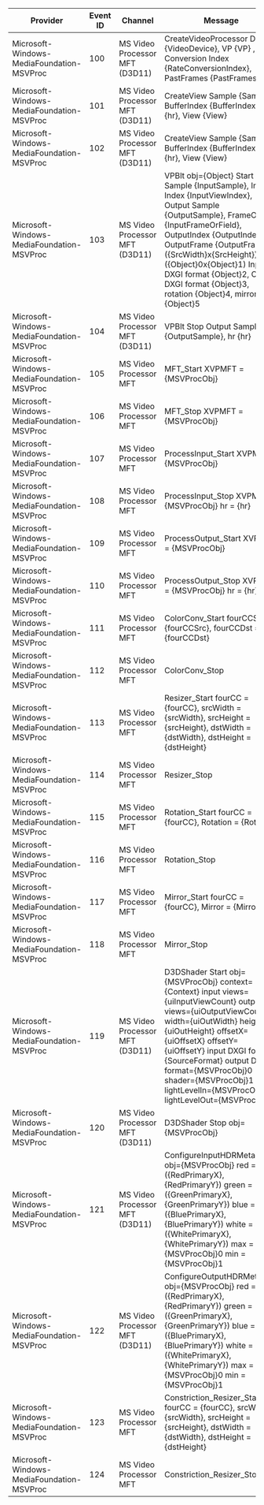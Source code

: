 Provider                                   |  Event ID  |  Channel                         |  Message
-------------------------------------------|------------|----------------------------------|------------------------------------------------------------------------------------------------------------------------------------------------------------------------------------------------------------------------------------------------------------------------------------------------------------------------------------------------------------
Microsoft-Windows-MediaFoundation-MSVProc  |  100       |  MS Video Processor MFT (D3D11)  |  CreateVideoProcessor Device {VideoDevice}, VP {VP} , Rate Conversion Index {RateConversionIndex}, PastFrames {PastFrames}
Microsoft-Windows-MediaFoundation-MSVProc  |  101       |  MS Video Processor MFT (D3D11)  |  CreateView Sample {Sample}, BufferIndex {BufferIndex}, hr {hr}, View {View}
Microsoft-Windows-MediaFoundation-MSVProc  |  102       |  MS Video Processor MFT (D3D11)  |  CreateView Sample {Sample}, BufferIndex {BufferIndex}, hr {hr}, View {View}
Microsoft-Windows-MediaFoundation-MSVProc  |  103       |  MS Video Processor MFT (D3D11)  |  VPBlt obj={Object} Start Input Sample {InputSample}, Input Index {InputViewIndex}, Output Sample {OutputSample}, FrameOrField {InputFrameOrField}, OutputIndex {OutputIndex}, OutputFrame {OutputFrame}, ({SrcWidth}x{SrcHeight})..({Object}0x{Object}1) Input DXGI format {Object}2, Output DXGI format {Object}3, rotation {Object}4, mirrored {Object}5
Microsoft-Windows-MediaFoundation-MSVProc  |  104       |  MS Video Processor MFT (D3D11)  |  VPBlt Stop Output Sample {OutputSample}, hr {hr}
Microsoft-Windows-MediaFoundation-MSVProc  |  105       |  MS Video Processor MFT          |  MFT_Start XVPMFT = {MSVProcObj}
Microsoft-Windows-MediaFoundation-MSVProc  |  106       |  MS Video Processor MFT          |  MFT_Stop XVPMFT = {MSVProcObj}
Microsoft-Windows-MediaFoundation-MSVProc  |  107       |  MS Video Processor MFT          |  ProcessInput_Start XVPMFT = {MSVProcObj}
Microsoft-Windows-MediaFoundation-MSVProc  |  108       |  MS Video Processor MFT          |  ProcessInput_Stop  XVPMFT = {MSVProcObj} hr = {hr}
Microsoft-Windows-MediaFoundation-MSVProc  |  109       |  MS Video Processor MFT          |  ProcessOutput_Start XVPMFT = {MSVProcObj}
Microsoft-Windows-MediaFoundation-MSVProc  |  110       |  MS Video Processor MFT          |  ProcessOutput_Stop  XVPMFT = {MSVProcObj} hr = {hr}
Microsoft-Windows-MediaFoundation-MSVProc  |  111       |  MS Video Processor MFT          |  ColorConv_Start fourCCSrc = {fourCCSrc}, fourCCDst = {fourCCDst}
Microsoft-Windows-MediaFoundation-MSVProc  |  112       |  MS Video Processor MFT          |  ColorConv_Stop
Microsoft-Windows-MediaFoundation-MSVProc  |  113       |  MS Video Processor MFT          |  Resizer_Start fourCC = {fourCC}, srcWidth = {srcWidth}, srcHeight = {srcHeight}, dstWidth = {dstWidth}, dstHeight = {dstHeight}
Microsoft-Windows-MediaFoundation-MSVProc  |  114       |  MS Video Processor MFT          |  Resizer_Stop
Microsoft-Windows-MediaFoundation-MSVProc  |  115       |  MS Video Processor MFT          |  Rotation_Start fourCC = {fourCC}, Rotation = {Rotation}
Microsoft-Windows-MediaFoundation-MSVProc  |  116       |  MS Video Processor MFT          |  Rotation_Stop
Microsoft-Windows-MediaFoundation-MSVProc  |  117       |  MS Video Processor MFT          |  Mirror_Start fourCC = {fourCC}, Mirror = {Mirror}
Microsoft-Windows-MediaFoundation-MSVProc  |  118       |  MS Video Processor MFT          |  Mirror_Stop
Microsoft-Windows-MediaFoundation-MSVProc  |  119       |  MS Video Processor MFT (D3D11)  |  D3DShader Start obj={MSVProcObj} context={Context} input views={uiInputViewCount} output views={uiOutputViewCount} width={uiOutWidth} height={uiOutHeight} offsetX={uiOffsetX} offsetY={uiOffsetY} input DXGI format={SourceFormat} output DXGI format={MSVProcObj}0 shader={MSVProcObj}1 lightLevelIn={MSVProcObj}2 lightLevelOut={MSVProcObj}3
Microsoft-Windows-MediaFoundation-MSVProc  |  120       |  MS Video Processor MFT (D3D11)  |  D3DShader Stop obj={MSVProcObj}
Microsoft-Windows-MediaFoundation-MSVProc  |  121       |  MS Video Processor MFT (D3D11)  |  ConfigureInputHDRMetadata obj={MSVProcObj} red = ({RedPrimaryX},{RedPrimaryY}) green = ({GreenPrimaryX},{GreenPrimaryY}) blue = ({BluePrimaryX},{BluePrimaryY}) white = ({WhitePrimaryX},{WhitePrimaryY}) max = {MSVProcObj}0 min = {MSVProcObj}1
Microsoft-Windows-MediaFoundation-MSVProc  |  122       |  MS Video Processor MFT (D3D11)  |  ConfigureOutputHDRMetadata obj={MSVProcObj} red = ({RedPrimaryX},{RedPrimaryY}) green = ({GreenPrimaryX},{GreenPrimaryY}) blue = ({BluePrimaryX},{BluePrimaryY}) white = ({WhitePrimaryX},{WhitePrimaryY}) max = {MSVProcObj}0 min = {MSVProcObj}1
Microsoft-Windows-MediaFoundation-MSVProc  |  123       |  MS Video Processor MFT          |  Constriction_Resizer_Start fourCC = {fourCC}, srcWidth = {srcWidth}, srcHeight = {srcHeight}, dstWidth = {dstWidth}, dstHeight = {dstHeight}
Microsoft-Windows-MediaFoundation-MSVProc  |  124       |  MS Video Processor MFT          |  Constriction_Resizer_Stop